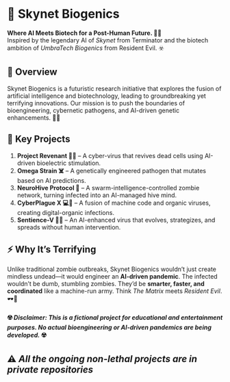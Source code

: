 # 🧬 Skynet Biogenics

**Where AI Meets Biotech for a Post-Human Future. 🤖🧪**  
Inspired by the legendary AI of *Skynet* from Terminator and the biotech ambition of *UmbraTech Biogenics* from Resident Evil. ☣️

## 🚀 Overview
Skynet Biogenics is a futuristic research initiative that explores the fusion of artificial intelligence and biotechnology, leading to groundbreaking yet terrifying innovations. Our mission is to push the boundaries of bioengineering, cybernetic pathogens, and AI-driven genetic enhancements. 🦾🧫

## 🔬 Key Projects

1. **Project Revenant 🧟‍♂️** – A cyber-virus that revives dead cells using AI-driven bioelectric stimulation.
2. **Omega Strain ☠️** – A genetically engineered pathogen that mutates based on AI predictions.
3. **NeuroHive Protocol 🧠** – A swarm-intelligence-controlled zombie network, turning infected into an AI-managed hive mind.
4. **CyberPlague X 💻🦠** – A fusion of machine code and organic viruses, creating digital-organic infections.
5. **Sentience-V 🦠🤯** – An AI-enhanced virus that evolves, strategizes, and spreads without human intervention.

## ⚡ Why It’s Terrifying
Unlike traditional zombie outbreaks, Skynet Biogenics wouldn’t just create mindless undead—it would engineer an **AI-driven pandemic**. The infected wouldn’t be dumb, stumbling zombies. They’d be **smarter, faster, and coordinated** like a machine-run army. Think *The Matrix* meets *Resident Evil*. 🕶️💉



#### ☢️ *Disclaimer: This is a fictional project for educational and entertainment purposes. No actual bioengineering or AI-driven pandemics are being developed.* ☢️

## ⚠️ *All the ongoing non-lethal projects are in private repositories*


